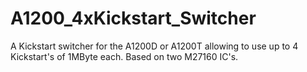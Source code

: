 # A1200_4xKickstart_Switcher
A Kickstart switcher for the A1200D or A1200T allowing to use up to 4 Kickstart's of 1MByte each. Based on two M27160 IC's.
